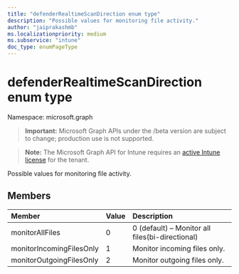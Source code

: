 ```yaml
---
title: "defenderRealtimeScanDirection enum type"
description: "Possible values for monitoring file activity."
author: "jaiprakashmb"
ms.localizationpriority: medium
ms.subservice: "intune"
doc_type: enumPageType
---
```


# defenderRealtimeScanDirection enum type

Namespace: microsoft.graph

> **Important:** Microsoft Graph APIs under the /beta version are subject to change; production use is not supported.

> **Note:** The Microsoft Graph API for Intune requires an [active Intune license](https://go.microsoft.com/fwlink/?linkid=839381) for the tenant.

Possible values for monitoring file activity.

## Members
|Member|Value|Description|
|:---|:---|:---|
|monitorAllFiles|0|0 (default) – Monitor all files(bi-directional)|
|monitorIncomingFilesOnly|1|Monitor incoming files only.|
|monitorOutgoingFilesOnly|2|Monitor outgoing files only.|
